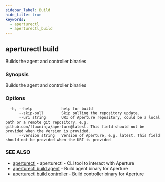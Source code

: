 ```yaml
---
sidebar_label: Build
hide_title: true
keywords:
  - aperturectl
  - aperturectl_build
---
```


<!-- markdownlint-disable -->

## aperturectl build

Builds the agent and controller binaries

### Synopsis

Builds the agent and controller binaries

### Options

```
  -h, --help             help for build
      --skip-pull        Skip pulling the repository update.
      --uri string       URI of Aperture repository, could be a local path or a remote git repository, e.g. github.com/fluxninja/aperture@latest. This field should not be provided when the Version is provided.
      --version string   Version of Aperture, e.g. latest. This field should not be provided when the URI is provided
```

### SEE ALSO

- [aperturectl](/reference/aperturectl/aperturectl.md) - aperturectl - CLI tool to interact with Aperture
- [aperturectl build agent](/reference/aperturectl/build/agent/agent.md) - Build agent binary for Aperture
- [aperturectl build controller](/reference/aperturectl/build/controller/controller.md) - Build controller binary for Aperture
